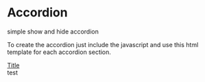 # Accordion
simple show and hide accordion

To create the accordion just include the javascript and use this html template for each accordion section.

<pr><div class="accordion">
    <a href="#">Title</a>
    <div class="content test2">test</div>
</div></pre>
